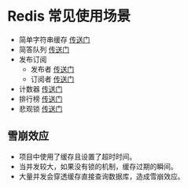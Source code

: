 # Redis 常见使用场景

* 简单字符串缓存 [传送门](./src/scene/string-cache-example.php)
* 简答队列 [传送门](./src/scene/queue-example.php)
* 发布订阅
    * 发布者 [传送门](./src/scene/publish-example.php)
    * 订阅者 [传送门](./src/scene/subscribe-example.php)
* 计数器 [传送门](./src/scene/timer-example.php)
* 排行榜 [传送门](./src/scene/rank-example.php)
* 悲观锁 [传送门](./src/scene/pessimistic-lock.php)

## 雪崩效应
* 项目中使用了缓存且设置了超时时间。
* 当并发较大，如果没有锁的机制，缓存过期的瞬间。
* 大量并发会穿透缓存直接查询数据库，造成雪崩效应。
